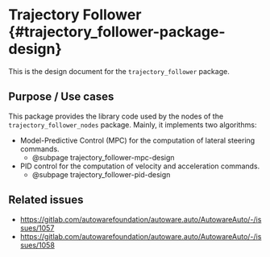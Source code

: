 # Trajectory Follower {#trajectory_follower-package-design}

This is the design document for the `trajectory_follower` package.

## Purpose / Use cases

<!-- Required -->
<!-- Things to consider:
    - Why did we implement this feature? -->

This package provides the library code used by the nodes of the `trajectory_follower_nodes` package.
Mainly, it implements two algorithms:

- Model-Predictive Control (MPC) for the computation of lateral steering commands.
  - @subpage trajectory_follower-mpc-design
- PID control for the computation of velocity and acceleration commands.
  - @subpage trajectory_follower-pid-design

## Related issues

<!-- Required -->

- <https://gitlab.com/autowarefoundation/autoware.auto/AutowareAuto/-/issues/1057>
- <https://gitlab.com/autowarefoundation/autoware.auto/AutowareAuto/-/issues/1058>
